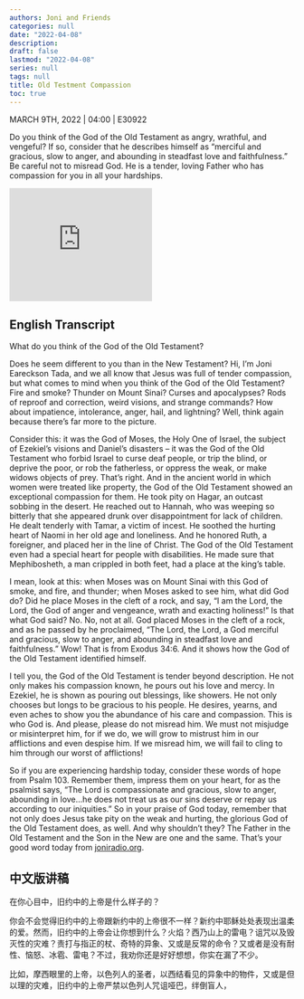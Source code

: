 ```yaml
---
authors: Joni and Friends
categories: null
date: "2022-04-08"
description: 
draft: false
lastmod: "2022-04-08"
series: null
tags: null
title: Old Testment Compassion
toc: true
---
```

MARCH 9TH, 2022 | 04:00 | E30922  

Do you think of the God of the Old Testament as angry, wrathful, and vengeful? If so, consider that he describes himself as “merciful and gracious, slow to anger, and abounding in steadfast love and faithfulness.” Be careful not to misread God. He is a tender, loving Father who has compassion for you in all your hardships.  
<iframe height="200px" width="50%" frameborder="no" scrolling="no" seamless src="https://player.simplecast.com/2868495f-da2d-4507-a37d-2f01beb172b5?dark=false"></iframe>
<!--more-->

## English Transcript
What do you think of the God of the Old Testament?

Does he seem different to you than in the New Testament? Hi, I’m Joni Eareckson Tada, and we all know that Jesus was full of tender compassion, but what comes to mind when you think of the God of the Old Testament? Fire and smoke? Thunder on Mount Sinai? Curses and apocalypses? Rods of reproof and correction, weird visions, and strange commands? How about impatience, intolerance, anger, hail, and lightning? Well, think again because there’s far more to the picture.  

Consider this: it was the God of Moses, the Holy One of Israel, the subject of Ezekiel’s visions and Daniel’s disasters – it was the God of the Old Testament who forbid Israel to curse deaf people, or trip the blind, or deprive the poor, or rob the fatherless, or oppress the weak, or make widows objects of prey. That’s right. And in the ancient world in which women were treated like property, the God of the Old Testament showed an exceptional compassion for them. He took pity on Hagar, an outcast sobbing in the desert. He reached out to Hannah, who was weeping so bitterly that she appeared drunk over disappointment for lack of children. He dealt tenderly with Tamar, a victim of incest. He soothed the hurting heart of Naomi in her old age and loneliness. And he honored Ruth, a foreigner, and placed her in the line of Christ. The God of the Old Testament even had a special heart for people with disabilities. He made sure that Mephibosheth, a man crippled in both feet, had a place at the king’s table.  

I mean, look at this: when Moses was on Mount Sinai with this God of smoke, and fire, and thunder; when Moses asked to see him, what did God do? Did he place Moses in the cleft of a rock, and say, “I am the Lord, the Lord, the God of anger and vengeance, wrath and exacting holiness!” Is that what God said? No. No, not at all. God placed Moses in the cleft of a rock, and as he passed by he proclaimed, “The Lord, the Lord, a God merciful and gracious, slow to anger, and abounding in steadfast love and faithfulness.” Wow! That is from Exodus 34:6. And it shows how the God of the Old Testament identified himself.

I tell you, the God of the Old Testament is tender beyond description. He not only makes his compassion known, he pours out his love and mercy. In Ezekiel, he is shown as pouring out blessings, like showers. He not only chooses but longs to be gracious to his people. He desires, yearns, and even aches to show you the abundance of his care and compassion. This is who God is. And please, please do not misread him. We must not misjudge or misinterpret him, for if we do, we will grow to mistrust him in our afflictions and even despise him. If we misread him, we will fail to cling to him through our worst of afflictions!

So if you are experiencing hardship today, consider these words of hope from Psalm 103. Remember them, impress them on your heart, for as the psalmist says, “The Lord is compassionate and gracious, slow to anger, abounding in love…he does not treat us as our sins deserve or repay us according to our iniquities.” So in your praise of God today, remember that not only does Jesus take pity on the weak and hurting, the glorious God of the Old Testament does, as well. And why shouldn’t they? The Father in the Old Testament and the Son in the New are one and the same. That’s your good word today from [joniradio.org](https://joniandfriendsradio.simplecast.com/episodes/old-testament-compassion).  



## 中文版讲稿

在你心目中，旧约中的上帝是什么样子的？  

你会不会觉得旧约中的上帝跟新约中的上帝很不一样？新约中耶稣处处表现出温柔的爱。然而，旧约中的上帝会让你想到什么？火焰？西乃山上的雷电？诅咒以及毁灭性的灾难？责打与指正的杖、奇特的异象、又或是反常的命令？又或者是没有耐性、恼怒、冰雹、雷电？不过，我劝你还是好好想想，你实在漏了不少。

比如，摩西眼里的上帝，以色列人的圣者，以西结看见的异象中的物件，又或是但以理的灾难，旧约中的上帝严禁以色列人咒诅哑巴，绊倒盲人，

